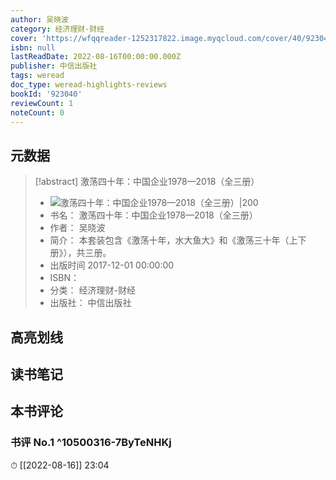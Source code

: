 ```yaml
---
author: 吴晓波
category: 经济理财-财经
cover: 'https://wfqqreader-1252317822.image.myqcloud.com/cover/40/923040/t7_923040.jpg'
isbn: null
lastReadDate: 2022-08-16T00:00:00.000Z
publisher: 中信出版社
tags: weread
doc_type: weread-highlights-reviews
bookId: '923040'
reviewCount: 1
noteCount: 0
---
```


## 元数据

> [!abstract] 激荡四十年：中国企业1978—2018（全三册）
> - ![ 激荡四十年：中国企业1978—2018（全三册）|200](https://wfqqreader-1252317822.image.myqcloud.com/cover/40/923040/t7_923040.jpg)
> - 书名： 激荡四十年：中国企业1978—2018（全三册）
> - 作者： 吴晓波
> - 简介： 本套装包含《激荡十年，水大鱼大》和《激荡三十年（上下册》），共三册。
> - 出版时间 2017-12-01 00:00:00
> - ISBN： 
> - 分类： 经济理财-财经
> - 出版社： 中信出版社

## 高亮划线

## 读书笔记

## 本书评论

### 书评 No.1  ^10500316-7ByTeNHKj
⏱ [[2022-08-16]]  23:04

